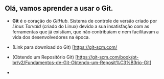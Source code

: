 ## Olá, vamos aprender a usar o Git.

-  **Git** é o coração do _GitHub_. Sistema de controle de versão criado por _Linus Torvald_ (criado do Linux) devido a sua insatisfação com as ferramentas que já existiam, que não contribuíam e nem facilitavam a vida dos desenvolvedores na época.

- (Link para download do Git) [https://git-scm.com/
- (Obtendo um Repositório Git) [https://git-scm.com/book/pt-br/v2/Fundamentos-de-Git-Obtendo-um-Reposit%C3%B3rio-Git]
- 
